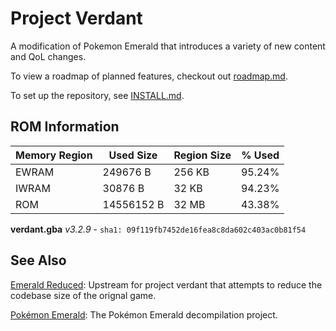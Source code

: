 # Project Verdant

A modification of Pokemon Emerald that introduces a variety of new content and QoL changes.

To view a roadmap of planned features, checkout out [roadmap.md](docs/roadmap.md).

To set up the repository, see [INSTALL.md](INSTALL.md).

## ROM Information

| **Memory Region** | **Used Size** | **Region Size** | **% Used** |
|-|-|-|-|
| EWRAM | 249676 B | 256 KB | 95.24% |
| IWRAM | 30876 B | 32 KB | 94.23% |
| ROM | 14556152 B | 32 MB | 43.38% |

**verdant.gba** _v3.2.9_  - `sha1: 09f119fb7452de16fea8c8da602c403ac0b81f54`

## See Also
[Emerald Reduced](https://github.com/wheeler-cs/emerald-reduced): Upstream for project verdant that attempts to reduce the codebase size of the orignal game.

[Pokémon Emerald](https://github.com/pret/pokeemerald): The Pokémon Emerald decompilation project.

